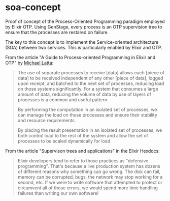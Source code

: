 # soa-concept
Proof of concept of the Process-Oriented Programming paradigm employed by Elixir OTP. Using GenStage, every process is an OTP supervision tree to ensure that the processes are restared on failure.

The key to this concept is to implement the Service-oriented architecture (SOA) between two services. This is particularly enabled by Elixir and OTP. 

From the article "A Guide to Process-oriented Programming in Elixir and OTP" by [Michael Latta]([https://link-url-here.org](https://www.toptal.com/resume/michael-latta)): 

>The use of separate processes to receive [data] allows each [piece of data] to be received independent of any other [piece of data], logged upon receipt, and batched to the next set of processes, reducing load on those systems significantly. For a system that consumes a large amount of data, reducing the volume of data by use of layers of processes is a common and useful pattern.
>
>By performing the computation in an isolated set of processes, we can manage the load on those processes and ensure their stability and resource requirements.
>
>By placing the result presentation in an isolated set of processes, we both control load to the rest of the system and allow the set of processes to be scaled dynamically for load.

From the article "Supervison trees and applications" in the Elixir Hexdocs:

>Elixir developers tend to refer to those practices as "defensive programming". That's because a live production system has dozens of different reasons why something can go wrong. The disk can fail, memory can be corrupted, bugs, the network may stop working for a second, etc. If we were to write software that attempted to protect or circumvent all of those errors, we would spend more time handling failures than writing our own software!